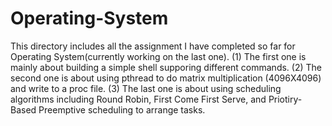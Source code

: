 # Operating-System
This directory includes all the assignment I have completed so far for Operating System(currently working on the last one).
(1) The first one is mainly about building a simple shell supporing different commands.
(2) The second one is about using pthread to do matrix multiplication (4096X4096) and write to a proc file. 
(3) The last one is about using scheduling algorithms including Round Robin, First Come First Serve, and Priotiry-Based Preemptive scheduling to arrange tasks.
